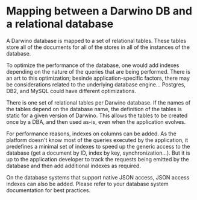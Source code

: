 # Mapping between a Darwino DB and a relational database

A Darwino database is mapped to a set of relational tables. These tables store all of the documents for all of the stores in all of the instances of the database.

To optimize the performance of the database, one would add indexes depending on the nature of the queries that are being performed. There is an art to this optimization; besinde application-specific factors, there may be considerations related to the underlying database engine… Postgres, DB2, and MySQL could have different optimizations.

There is one set of relational tables per Darwino database. If the names of the tables depend on the database name, the definition of the tables is static for a given version of Darwino. This allows the tables to be created once by a DBA, and then used as-is, even when the application evolves.

For performance reasons, indexes on columns can be added. As the platform doesn't know most of the queries executed by the application, it predefines a minimal set of indexes to speed up the generic access to the database (get a document by ID, index by key, synchronization...). But it is up to the application developer to track the requests being emitted by the database and then add additional indexes as required.

On the database systems that support native JSON access, JSON access indexes can also be added. Please refer to your database system documentation for best practices.
